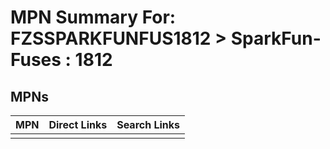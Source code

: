 



# MPN Summary For: FZSSPARKFUNFUS1812 > SparkFun-Fuses : 1812

## MPNs
  

|MPN|Direct Links|Search Links|
| :--- | :--- | :--- |
||||
